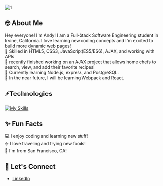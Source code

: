 
![1](https://user-images.githubusercontent.com/100327736/174872894-f7220dd1-7fa3-42b4-b183-94f9a50cf01b.jpeg)
## 🤓 About Me
Hey everyone! I'm Andy! I am a Full-Stack Software Engineering student in Irvine, California. I love learning new coding concepts and I'm excited to build more dynamic web pages!
<br> :deciduous_tree: Skilled in HTML5, CSS3, JavaScript(ES5/ES6), AJAX, and working with APIs
<br> :deciduous_tree: recently finished working on an AJAX project that allows home chefs to search, view, and add their favorite recipes!
<br> :seedling: Currently learning Node.js, express, and PostgreSQL.
<br> :seedling: In the near future, I will be learning Webpack and React.

## ⚡Technologies
[![My Skills](https://skillicons.dev/icons?i=html,css,webpack,babel,js,nodejs,express,postgres,py,mysql,vscode,figma,git,github)](https://skillicons.dev)

## ✨ Fun Facts
:computer: I enjoy coding and learning new stuff!<br>
:airplane: I love traveling and trying new foods!<br>
:round_pushpin: I'm from San Francisco, CA!

## 🤝 Let's Connect
<ul>
  <li><a href="https://www.linkedin.com/in/andy-chen907/">LinkedIn</a></li>
</ul>
